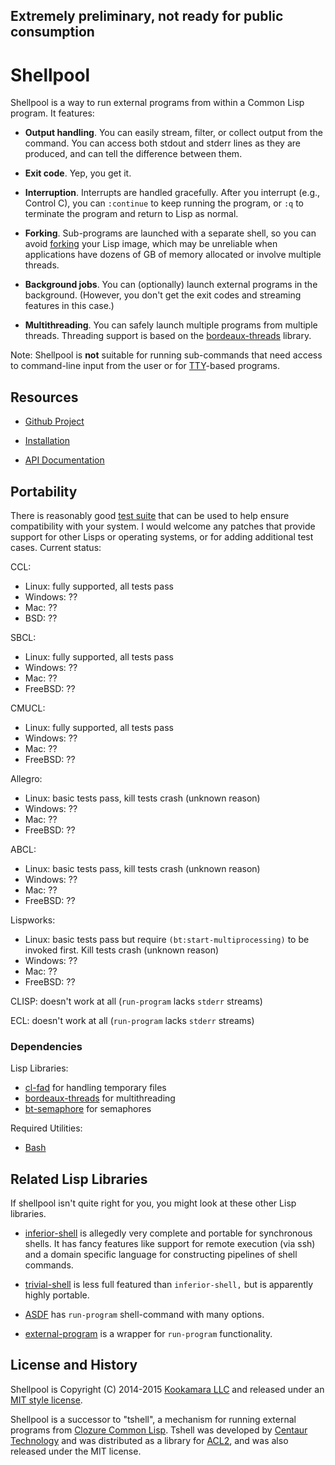## Extremely preliminary, not ready for public consumption

Shellpool
=========

Shellpool is a way to run external programs from within a Common Lisp
program.  It features:

 - **Output handling**.  You can easily stream, filter, or collect output from
   the command.  You can access both stdout and stderr lines as they are
   produced, and can tell the difference between them.

 - **Exit code**.  Yep, you get it.

 - **Interruption**.  Interrupts are handled gracefully.  After you interrupt
   (e.g., Control C), you can `:continue` to keep running the program, or `:q`
   to terminate the program and return to Lisp as normal.

 - **Forking**.  Sub-programs are launched with a separate shell, so you can
   avoid [forking](http://en.wikipedia.org/wiki/Fork_%28operating_system%29)
   your Lisp image, which may be unreliable when applications have dozens of GB
   of memory allocated or involve multiple threads.

 - **Background jobs**.  You can (optionally) launch external programs in the
   background.  (However, you don't get the exit codes and streaming features
   in this case.)

 - **Multithreading**.  You can safely launch multiple programs from multiple
   threads.  Threading support is based on the
   [bordeaux-threads](http://common-lisp.net/project/bordeaux-threads/)
   library.

Note: Shellpool is **not** suitable for running sub-commands that need access
to command-line input from the user or for
[TTY](https://en.wikipedia.org/wiki/Terminal_emulator)-based programs.


## Resources

 - [Github Project](https://github.com/jaredcdavis/shellpool)

 - [Installation](INSTALL.md)

 - [API Documentation](DOC.md)


## Portability

There is reasonably good [test suite](test/) that can be used to help ensure
compatibility with your system.  I would welcome any patches that provide
support for other Lisps or operating systems, or for adding additional test
cases.  Current status:

CCL:
  - Linux: fully supported, all tests pass
  - Windows: ??
  - Mac: ??
  - BSD: ??

SBCL:
  - Linux: fully supported, all tests pass
  - Windows: ??
  - Mac: ??
  - FreeBSD: ??

CMUCL:
  - Linux: fully supported, all tests pass
  - Windows: ??
  - Mac: ??
  - FreeBSD: ??

Allegro:
  - Linux: basic tests pass, kill tests crash (unknown reason)
  - Windows: ??
  - Mac: ??
  - FreeBSD: ??

ABCL:
  - Linux: basic tests pass, kill tests crash (unknown reason)
  - Windows: ??
  - Mac: ??
  - FreeBSD: ??

Lispworks:
  - Linux: basic tests pass but require `(bt:start-multiprocessing)`
    to be invoked first.  Kill tests crash (unknown reason)
  - Windows: ??
  - Mac: ??
  - FreeBSD: ??

CLISP: doesn't work at all (`run-program` lacks `stderr` streams)

ECL: doesn't work at all (`run-program` lacks `stderr` streams)


### Dependencies

Lisp Libraries:

  - [cl-fad](http://weitz.de/cl-fad/) for handling temporary files
  - [bordeaux-threads](http://common-lisp.net/project/bordeaux-threads/) for multithreading
  - [bt-semaphore](https://github.com/rmoritz/bt-semaphore) for semaphores

Required Utilities:

  - [Bash](https://www.gnu.org/software/bash/)


## Related Lisp Libraries

If shellpool isn't quite right for you, you might look at these other Lisp
libraries.

 - [inferior-shell](http://common-lisp.net/projects/qitab/) is allegedly very
   complete and portable for synchronous shells.  It has fancy features like
   support for remote execution (via ssh) and a domain specific language for
   constructing pipelines of shell commands.

 - [trivial-shell](http://common-lisp.net/project/trivial-shell/) is less full
   featured than `inferior-shell,` but is apparently highly portable.

 - [ASDF](http://common-lisp.net/project/asdf/asdf.html) has `run-program`
   shell-command with many options.

 - [external-program](https://github.com/sellout/external-program) is a wrapper
   for `run-program` functionality.


## License and History

Shellpool is Copyright (C) 2014-2015 [Kookamara LLC](http://www.kookamara.com/)
and released under an [MIT style license](LICENSE).

Shellpool is a successor to "tshell", a mechanism for running external programs
from [Clozure Common Lisp](http://ccl.clozure.com/).  Tshell was developed by
[Centaur Technology](http://www.centtech.com/) and was distributed as a library
for [ACL2](http://www.cs.utexas.edu/users/moore/acl2), and was also released
under the MIT license.
